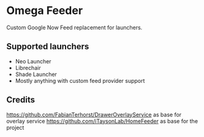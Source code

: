 # Omega Feeder
Custom Google Now Feed replacement for launchers.

## Supported launchers
- Neo Launcher
- Librechair
- Shade Launcher
- Mostly anything with custom feed provider support

## Credits
https://github.com/FabianTerhorst/DrawerOverlayService as base for overlay service
https://github.com/iTaysonLab/HomeFeeder as base for the project